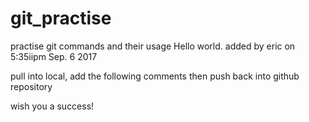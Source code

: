 # git_practise
practise git commands and their usage
Hello world. added by eric on 5:35iipm Sep. 6 2017

pull into local, add the following comments
then push back into github repository

wish you a success!


